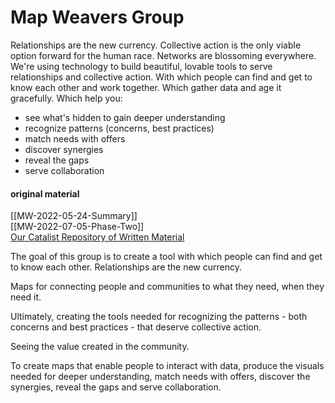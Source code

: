 # Map Weavers Group
Relationships are the new currency. Collective action is the only viable option forward for the human race. Networks are blossoming everywhere. We're using technology to build beautiful, lovable tools to serve relationships and collective action. With which people can find and get to know each other and work together. Which gather data and age it gracefully. Which help you:

- see what's hidden to gain deeper understanding
- recognize patterns (concerns, best practices)
- match needs with offers
- discover synergies
- reveal the gaps
- serve collaboration

#### original material
[[MW-2022-05-24-Summary]]  
[[MW-2022-07-05-Phase-Two]]  
[Our Catalist Repository of Written Material](https://www.catalist.network/group-public/map-weavers)  

The goal of this group is to create a tool with which people can find and get to know each other. Relationships are the new currency.

Maps for connecting people and communities to what they need, when they need it.

Ultimately, creating the tools needed for recognizing the patterns - both concerns and best practices - that deserve collective action.

Seeing the value created in the community.

To create maps that enable people to interact with data, produce the visuals needed for deeper understanding, match needs with offers, discover the synergies, reveal the gaps and serve collaboration.